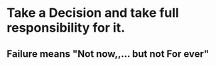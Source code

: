 # Take a Decision and take full responsibility for it.

## Failure means "Not now,,... but not For ever"
